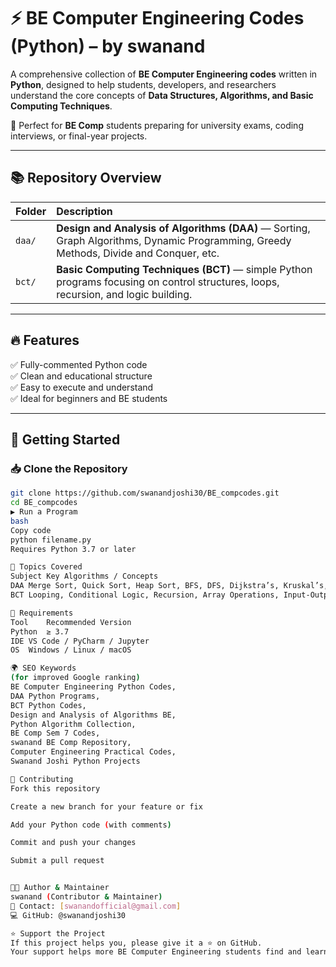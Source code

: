 <!--
  🔍 SEO Meta Tags for Google & GitHub
  These help search engines index your repository better.
-->
<meta name="title" content="BE Computer Engineering Codes (Python) - DAA & BCT | swanand">
<meta name="description" content="A complete collection of BE Computer Engineering codes in Python covering DAA (Design and Analysis of Algorithms) and BCT (Basic Computing Techniques). Perfect for students, beginners, and developers.">
<meta name="keywords" content="BE Comp codes, BE Computer Engineering Python codes, DAA Python programs, BCT Python codes, Data Structures and Algorithms BE, Python algorithm collection, BE Comp Sem 7, Computer Engineering practicals, Swanand Joshi, swanand codes, GitHub repository, Python learning">
<meta name="author" content="swanand">
<meta name="robots" content="index, follow">

# ⚡ BE Computer Engineering Codes (Python) – by swanand

A comprehensive collection of **BE Computer Engineering codes** written in **Python**, designed to help students, developers, and researchers understand the core concepts of **Data Structures, Algorithms, and Basic Computing Techniques**.  

🚀 Perfect for **BE Comp** students preparing for university exams, coding interviews, or final-year projects.

---

## 📚 Repository Overview

| Folder | Description |
|:--|:--|
| `daa/` | **Design and Analysis of Algorithms (DAA)** — Sorting, Graph Algorithms, Dynamic Programming, Greedy Methods, Divide and Conquer, etc. |
| `bct/` | **Basic Computing Techniques (BCT)** — simple Python programs focusing on control structures, loops, recursion, and logic building. |

---

## 🔥 Features

✅ Fully-commented Python code  
✅ Clean and educational structure  
✅ Easy to execute and understand  
✅ Ideal for beginners and BE students  

---

## 🧭 Getting Started

### 📥 Clone the Repository
```bash
git clone https://github.com/swanandjoshi30/BE_compcodes.git
cd BE_compcodes
▶️ Run a Program
bash
Copy code
python filename.py
Requires Python 3.7 or later

🧠 Topics Covered
Subject	Key Algorithms / Concepts
DAA	Merge Sort, Quick Sort, Heap Sort, BFS, DFS, Dijkstra’s, Kruskal’s, Floyd-Warshall, Knapsack, and more.
BCT	Looping, Conditional Logic, Recursion, Array Operations, Input-Output Handling, etc.

🧩 Requirements
Tool	Recommended Version
Python	≥ 3.7
IDE	VS Code / PyCharm / Jupyter
OS	Windows / Linux / macOS

🌍 SEO Keywords
(for improved Google ranking)
BE Computer Engineering Python Codes,
DAA Python Programs,
BCT Python Codes,
Design and Analysis of Algorithms BE,
Python Algorithm Collection,
BE Comp Sem 7 Codes,
swanand BE Comp Repository,
Computer Engineering Practical Codes,
Swanand Joshi Python Projects

🤝 Contributing
Fork this repository

Create a new branch for your feature or fix

Add your Python code (with comments)

Commit and push your changes

Submit a pull request


👨‍💻 Author & Maintainer
swanand (Contributor & Maintainer)
📧 Contact: [swanandofficial@gmail.com]
💻 GitHub: @swanandjoshi30

⭐ Support the Project
If this project helps you, please give it a ⭐ on GitHub.
Your support helps more BE Computer Engineering students find and learn from this repository!
